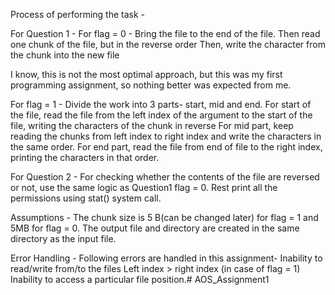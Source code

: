 Process of performing the task - 

For Question 1 - 
For flag = 0 -
Bring the file to the end of the file.
Then read one chunk of the file, but in the reverse order
Then, write the character from the chunk into the new file

I know, this is not the most optimal approach, but this was my first programming assignment, so nothing better was expected from me.

For flag = 1 - 
Divide the work into 3 parts- start, mid and end.
For start of the file, read the file from the left index of the argument to the start of the file, writing the characters of the chunk in reverse
For mid part, keep reading the chunks from left index to right index and write the characters in the same order.
For end part, read the file from end of file to the right index, printing the characters in that order.


For Question 2 - 
For checking whether the contents of the file are reversed or not, use the same logic as Question1 flag = 0.
Rest print all the permissions using stat() system call.

Assumptions - 
The chunk size is 5 B(can be changed later) for flag = 1 and 5MB for flag = 0.
The output file and directory are created in the same directory as the input file.

Error Handling - 
Following errors are handled in this assignment-
Inability to read/write from/to the files
Left index > right index (in case of flag = 1)
Inability to access a particular file position.# AOS_Assignment1
